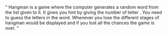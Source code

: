 " Hangman is a game where the computer generates a random word from the list given to it.
It gives you hint by giving the number of letter . You need to guess the letters in the word.
Whenever you lose the different stages of hangman would be displayed and if you lost all the chances the game is over.
"

<!---
Thanmai939/Thanmai939 is a ✨ special ✨ repository because its `README.md` (this file) appears on your GitHub profile.
You can click the Preview link to take a look at your changes.
--->
